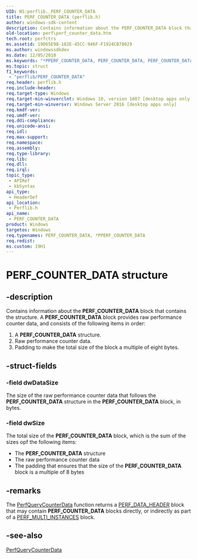 ```yaml
---
UID: NS:perflib._PERF_COUNTER_DATA
title: PERF_COUNTER_DATA (perflib.h)
author: windows-sdk-content
description: Contains information about the PERF_COUNTER_DATA block that contains the structure.
old-location: perf\perf_counter_data.htm
tech.root: perfctrs
ms.assetid: 19D65E98-182E-45CC-946F-F1924CB78029
ms.author: windowssdkdev
ms.date: 12/05/2018
ms.keywords: "*PPERF_COUNTER_DATA, PERF_COUNTER_DATA, PERF_COUNTER_DATA structure [Perf], PPERF_COUNTER_DATA, PPERF_COUNTER_DATA structure pointer [Perf], perf.perf_counter_data, perflib/PERF_COUNTER_DATA, perflib/PPERF_COUNTER_DATA"
ms.topic: struct
f1_keywords: 
 - "perflib/PERF_COUNTER_DATA"
req.header: perflib.h
req.include-header: 
req.target-type: Windows
req.target-min-winverclnt: Windows 10, version 1607 [desktop apps only]
req.target-min-winversvr: Windows Server 2016 [desktop apps only]
req.kmdf-ver: 
req.umdf-ver: 
req.ddi-compliance: 
req.unicode-ansi: 
req.idl: 
req.max-support: 
req.namespace: 
req.assembly: 
req.type-library: 
req.lib: 
req.dll: 
req.irql: 
topic_type:
 - APIRef
 - kbSyntax
api_type:
 - HeaderDef
api_location:
 - Perflib.h
api_name:
 - PERF_COUNTER_DATA
product: Windows
targetos: Windows
req.typenames: PERF_COUNTER_DATA, *PPERF_COUNTER_DATA
req.redist: 
ms.custom: 19H1
---
```


# PERF_COUNTER_DATA structure


## -description


Contains information about the <b>PERF_COUNTER_DATA</b> block that contains the structure. A <b>PERF_COUNTER_DATA</b> block provides raw performance counter data, and consists of the following items in order: <ol>
<li>A <b>PERF_COUNTER_DATA</b> structure.</li>
<li>Raw performance counter data.</li>
<li>Padding to make the total size of the block a multiple of eight
bytes.</li>
</ol>



## -struct-fields




### -field dwDataSize

The size of the raw performance counter data that follows the <b>PERF_COUNTER_DATA</b> structure in the <b>PERF_COUNTER_DATA</b> block, in bytes.


### -field dwSize

The total size of the <b>PERF_COUNTER_DATA</b> block, which is the sum of the sizes opf the following items:

<ul>
<li>The <b>PERF_COUNTER_DATA</b> structure</li>
<li>The raw performance counter data</li>
<li>The padding that ensures that the size of the  <b>PERF_COUNTER_DATA</b> block is a multiple of 8 bytes</li>
</ul>

## -remarks



The <a href="https://docs.microsoft.com/windows/desktop/api/perflib/nf-perflib-perfquerycounterdata">PerfQueryCounterData</a> function returns a <a href="https://docs.microsoft.com/windows/desktop/api/perflib/ns-perflib-_perf_data_header">PERF_DATA_HEADER</a> block that may contain <b>PERF_COUNTER_DATA</b> blocks directly, or indirectly as part of a <a href="https://docs.microsoft.com/windows/desktop/api/perflib/ns-perflib-_perf_multi_instances">PERF_MULTI_INSTANCES</a> block.




## -see-also




<a href="https://docs.microsoft.com/windows/desktop/api/perflib/nf-perflib-perfquerycounterdata">PerfQueryCounterData</a>
 

 

